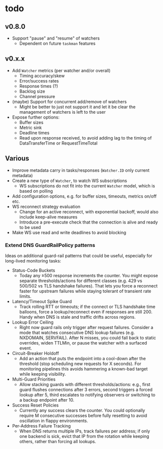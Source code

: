 # todo

## v0.8.0

- Support "pause" and "resume" of watchers
  - Dependent on future `taskman` features

## v0.x.x

- Add `Watcher` metrics (per watcher and/or overall)
  - Timing accuracy/skew
  - Error/success rates
  - Response times (?)
  - Backlog size
  - Channel pressure
- (maybe) Support for concurrent add/remove of watchers
  - Might be better to just not support it and let it be clear the management of watchers is left to the user
- Expose further options:
  - Buffer sizes
  - Metric sink
  - Deadline times
  - Read upon response received, to avoid adding lag to the timing of DataTransferTime or RequestTimeTotal

## Various

- Improve metadata carry in tasks/responses (`Watcher.ID` only current metadata)
- Create a new type of `Watcher`, to watch WS subscriptions
  - WS subscriptions do not fit into the current `Watcher` model, which is based on polling
- Add configuration options, e.g. for buffer sizes, timeouts, metrics on/off etc.
- WS reconnect strategy evaluation
  - Change for an active reconnect, with exponential backoff, would also include keep-alive measures
  - Introduce a pre-execute check that the connection is alive and ready to be used
- Make WS use read and write deadlines to avoid blocking

### Extend DNS GuardRailPolicy patterns

Ideas on additional guard-rail patterns that could be useful, especially for long-lived monitoring tasks:

- Status-Code Buckets
  - Today any ≥500 response increments the counter. You might expose separate thresholds/actions for different classes (e.g. 429 vs 500/502 vs TLS handshake failures). That lets you force a reconnect faster for upstream failures while staying tolerant of transient rate limits.
- Latency/Timeout Spike Guard
  - Track rolling RTT or timeouts; if the connect or TLS handshake time balloons, force a lookup/reconnect even if responses are still 200. Handy when DNS is stale and traffic drifts across regions.
- Lookup Error Ceiling
  - Right now guard rails only trigger after request failures. Consider a mode that watches consecutive DNS lookup failures (e.g. NXDOMAIN, SERVFAIL). After N misses, you could fall back to static overrides, widen TTLMin, or pause the watcher with a surfaced event.
- Circuit-Breaker Holdoff
  - Add an action that puts the endpoint into a cool-down after the threshold (stop scheduling new requests for X seconds). For monitoring pipelines this avoids hammering a known-bad target while keeping visibility.
- Multi-Guard Priorities
  - Allow stacking guards with different thresholds/actions: e.g., first guard flushes connections after 3 errors, second triggers a forced lookup after 5, third escalates to notifying observers or switching to a backup endpoint after 10.
- Success Reset Policies
  - Currently any success clears the counter. You could optionally require M consecutive successes before fully resetting to avoid oscillation in flappy environments.
- Per-Address Failure Tracking
  - When DNS returns multiple IPs, track failures per address; if only one backend is sick, evict that IP from the rotation while keeping others, rather than forcing all lookups.
